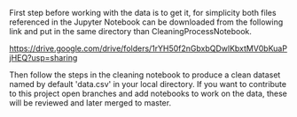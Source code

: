First step before working with the data is to get it, for simplicity both files referenced in the Jupyter Notebook can be downloaded from the following link and put in the same directory than CleaningProcessNotebook.

https://drive.google.com/drive/folders/1rYH50f2nGbxbQDwlKbxtMV0bKuaPjHEQ?usp=sharing

Then follow the steps in the cleaning notebook to produce a clean dataset named by default 'data.csv' in your local directory.
If you want to contribute to this project open branches and add notebooks to work on the data, these will be reviewed and later merged to master.



